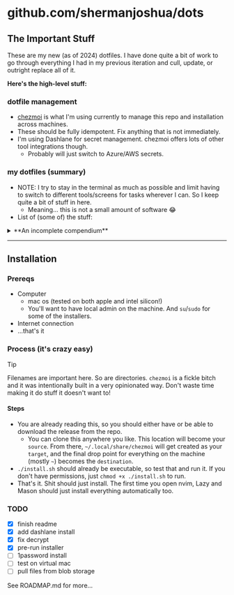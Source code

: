 # github.com/shermanjoshua/dots

## The Important Stuff

These are my new (as of 2024) dotfiles. I have done quite a bit of work to go through everything I had in my previous iteration and cull, update, or outright replace all of it.

**Here's the high-level stuff:**

### dotfile management

- [chezmoi](https://chezmoi.io) is what I'm using currently to manage this repo and installation across machines.
- These should be fully idempotent. Fix anything that is not immediately.
- I'm using Dashlane for secret management. chezmoi offers lots of other tool integrations though.
  - Probably will just switch to Azure/AWS secrets.

### my dotfiles (summary)

- NOTE: I try to stay in the terminal as much as possible and limit having to switch to different tools/screens for tasks wherever I can. So I keep quite a bit of stuff in here.
  - Meaning... this is not a small amount of software 😂
- List of (some of) the stuff:

<details>
  <summary>**An incomplete compendium**</summary>

- gnupg (with pinentry setup and automatic key registration)</li>
- <li> ssh auto-config (with automatic encrypt/decrpt of private keys)</li>
      <li> p4v suite for mac UI diff/merge</li>
      <li> git configuration with my aliases and shortcuts</li>
      <li> CLIs for almost anything along with configs</li>
      <li> kitty terminal with customer tab bar setup and theme 🐈</li>
      <li> powerline 10k with my preferred config 🔌</li>
      <li> zsh with oh-my-zsh and plugins for hundreds of tools, themes, and autocompletes</li>
      <li> fzf terminal fuzzy search</li>
      <li> docker/compose/k8 🐳</li>
      <li> terminal sms/imessage client (coming soon) 💬</li>
      <li> terminal spotify player 🎧</li>
      <li> extensive brewfile with casks, taps, and formulae for all tools/software that I use 🍺</li>
      <li> vscode and dozens of extensions (I like having the option, and some of the extension UIs are pretty nifty...)</li>
      <li> pgsql and associated tools/configs</li>
      <li> dashlane and 1password install with CLIs for secrets and file management/import</li>
      <li> Neovim editor with about 40 plugins. Highlights include:</li>
       <li>telescope with all pickers</li>
       <li>especially nice - check out the `quickfix list` integration/wrapper. Makes working with the lists super slick.</li>
       <li>noice with sane config</li>
       <li>lsp configured and setup</li>
       <li>lazy/mason package managers</li>
       <li>dynamic lsp-config for easy addition/extension of lsp and linting tools</li>
       <li>cmp completion with full extensibility and plugins</li>
       <li>neogit/octo for git, diff/merge, github, and pr management from nvim</li>
       <li>which-key configured for keybind prompting (recognizes first keypress and shows menu of options)</li>
       <li>a gazillion other little things...</li>

</details>

---

## Installation

### Prereqs

- Computer
  - mac os (tested on both apple and intel silicon!)
  - You'll want to have local admin on the machine. And `su`/`sudo` for some of the installers.
- Internet connection
- ...that's it

### Process (it's crazy easy)

> [!TIP]
>
> Filenames are important here.
> So are directories.
> `chezmoi` is a fickle bitch and it was intentionally built in a very opinionated way.
> Don't waste time making it do stuff it doesn't want to!

#### Steps

- You are already reading this, so you should either have or be able to download the release from the repo.
  - You can clone this anywhere you like. This location will become your `source`. From there, `~/.local/share/chezmoi` will get created as your `target`, and the final drop point for everything on the machine (mostly `~`) becomes the `destination`.
- `./install.sh` should already be executable, so test that and run it. If you don't have permissions, just `chmod +x ./install.sh` to run.
- That's it. Shit should just install. The first time you open nvim, Lazy and Mason should just install everything automatically too.

### TODO

- [x] finish readme
- [x] add dashlane install
- [x] fix decrypt
- [x] pre-run installer
- [ ] 1password install
- [ ] test on virtual mac
- [ ] pull files from blob storage

See ROADMAP.md for more...
